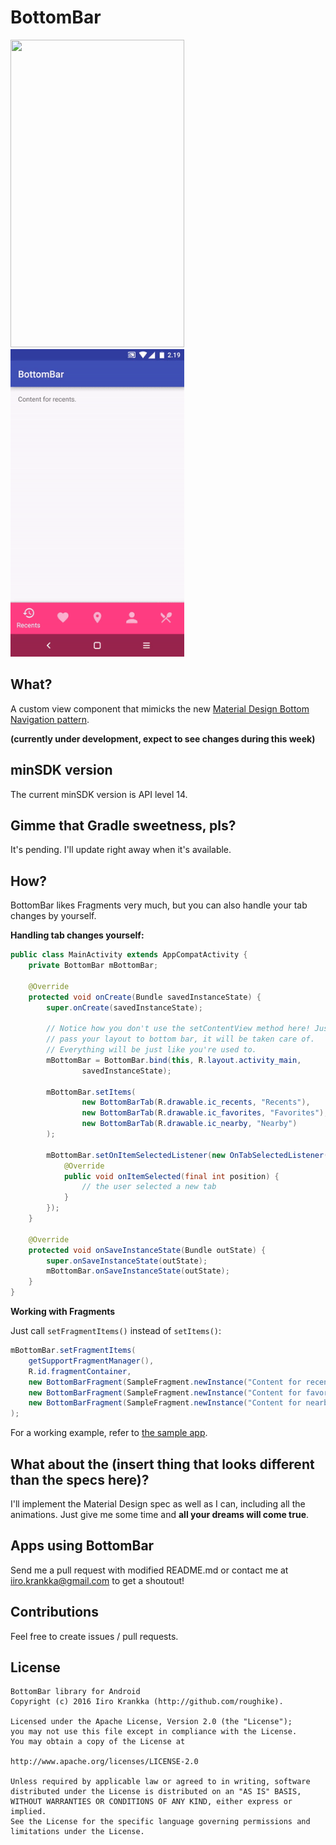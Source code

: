 # BottomBar
<img src="https://raw.githubusercontent.com/roughike/BottomBar/master/demo1.gif" width="278" height="492" /> <img src="https://raw.githubusercontent.com/roughike/BottomBar/master/demo2.gif" width="278" height="492" />

## What?

A custom view component that mimicks the new [Material Design Bottom Navigation pattern](https://www.google.com/design/spec/components/bottom-navigation.html#bottom-navigation-specs).

**(currently under development, expect to see changes during this week)**

## minSDK version

The current minSDK version is API level 14.

## Gimme that Gradle sweetness, pls?

It's pending. I'll update right away when it's available.

## How?

BottomBar likes Fragments very much, but you can also handle your tab changes by yourself.

**Handling tab changes yourself:**

```java
public class MainActivity extends AppCompatActivity {
    private BottomBar mBottomBar;
    
    @Override
    protected void onCreate(Bundle savedInstanceState) {
        super.onCreate(savedInstanceState);
        
        // Notice how you don't use the setContentView method here! Just
        // pass your layout to bottom bar, it will be taken care of.
        // Everything will be just like you're used to.
        mBottomBar = BottomBar.bind(this, R.layout.activity_main,
                savedInstanceState);
    
        mBottomBar.setItems(
                new BottomBarTab(R.drawable.ic_recents, "Recents"),
                new BottomBarTab(R.drawable.ic_favorites, "Favorites"),
                new BottomBarTab(R.drawable.ic_nearby, "Nearby")
        );
    
        mBottomBar.setOnItemSelectedListener(new OnTabSelectedListener() {
            @Override
            public void onItemSelected(final int position) {
                // the user selected a new tab
            }
        });
    }
    
    @Override
    protected void onSaveInstanceState(Bundle outState) {
        super.onSaveInstanceState(outState);
        mBottomBar.onSaveInstanceState(outState);
    }
}
```

**Working with Fragments**

Just call ```setFragmentItems()``` instead of ```setItems()```:

```java
mBottomBar.setFragmentItems(
    getSupportFragmentManager(),
    R.id.fragmentContainer,
    new BottomBarFragment(SampleFragment.newInstance("Content for recents."), R.drawable.ic_recents, "Recents"),
    new BottomBarFragment(SampleFragment.newInstance("Content for favorites."), R.drawable.ic_favorites, "Favorites"),
    new BottomBarFragment(SampleFragment.newInstance("Content for nearby stuff."), R.drawable.ic_nearby, "Nearby")
);
```

For a working example, refer to [the sample app](https://github.com/roughike/BottomBar/tree/master/app/src/main).

## What about the (insert thing that looks different than the specs here)?

I'll implement the Material Design spec as well as I can, including all the animations. Just give me some time and **all your dreams will come true**.

## Apps using BottomBar

Send me a pull request with modified README.md or contact me at iiro.krankka@gmail.com to get a shoutout!

## Contributions

Feel free to create issues / pull requests.

## License

```
BottomBar library for Android
Copyright (c) 2016 Iiro Krankka (http://github.com/roughike).

Licensed under the Apache License, Version 2.0 (the "License");
you may not use this file except in compliance with the License.
You may obtain a copy of the License at

http://www.apache.org/licenses/LICENSE-2.0

Unless required by applicable law or agreed to in writing, software
distributed under the License is distributed on an "AS IS" BASIS,
WITHOUT WARRANTIES OR CONDITIONS OF ANY KIND, either express or implied.
See the License for the specific language governing permissions and
limitations under the License.
```
